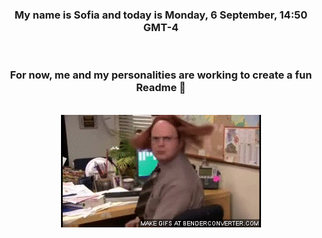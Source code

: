


<div align="center">
<h3 >My name is Sofia and today is Monday, 6 September, 14:50 GMT-4</h3><br>
<h3 >For now, me and my personalities are working to create a fun Readme 👋
</h3><br>
<img src='img/dwight.gif' alt='working...'/>
</div>
